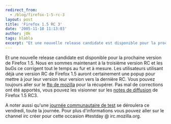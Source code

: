 ```yaml
---
redirect_from:
  - /blog/firefox-1-5-rc-3
layout: post
title: 'Firefox 1.5 RC 3'
date: '2005-11-18 11:13:03'
author: j0k
tags: blabla
excerpt: "Et une nouvelle release candidate est disponible pour la prochaine version de Firefox 1.5.     \nNous en sommes maintenant à la troisième version RC et les buGs ce corrigent tout le temps au fur et à mesure. Les utilisateurs utilisant déjà une version RC de Firefox 1.5 auront certainement une popup pour mettre à jour leur version leur version vers la dernière RC.      …"
---
```


Et une nouvelle release candidate est disponible pour la prochaine version de Firefox 1.5.
Nous en sommes maintenant à la troisième version RC et les buGs ce corrigent tout le temps au fur et à mesure. Les utilisateurs utilisant déjà une version RC de Firefox 1.5 auront certainement une popup pour mettre à jour leur version leur version vers la dernière RC. Vous pouvez toujours aller sur le [ftp de mozilla](http://ftp.mozilla.org/pub/mozilla.org/firefox/releases/1.5rc3/) pour la récupérer.   Pas mal de corrections ont été apportés, vous pouvez les visionner sur les [notes de diffusion](http://www.mozilla.org/products/firefox/releases/1.5.html) de Firefox 1.5 RC3.

A noter aussi qu'une [journée communautaire de test](http://weblogs.mozillazine.org/qa/archives/2005/11/firefox_rc3_community_testing.html) se déroulera ce vendredi, toute la journée. Pour plus d'informations vous pouvez aller sur le channel irc créer pour cette occasion #testday @ irc.mozilla.org.
